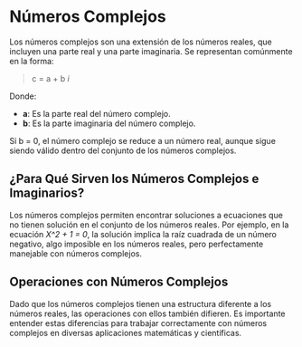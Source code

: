# **Números Complejos**

Los números complejos son una extensión de los números reales, que incluyen una parte real y una parte imaginaria. Se representan comúnmente en la forma:

> c = a + b _i_

Donde:

- **a**: Es la parte real del número complejo.
- **b**: Es la parte imaginaria del número complejo.

Si b = 0, el número complejo se reduce a un número real, aunque sigue siendo válido dentro del conjunto de los números complejos.

## ¿Para Qué Sirven los Números Complejos e Imaginarios?

Los números complejos permiten encontrar soluciones a ecuaciones que no tienen solución en el conjunto de los números reales. Por ejemplo, en la ecuación _X^2 + 1 = 0_, la solución implica la raíz cuadrada de un número negativo, algo imposible en los números reales, pero perfectamente manejable con números complejos.

## Operaciones con Números Complejos

Dado que los números complejos tienen una estructura diferente a los números reales, las operaciones con ellos también difieren. Es importante entender estas diferencias para trabajar correctamente con números complejos en diversas aplicaciones matemáticas y científicas.

